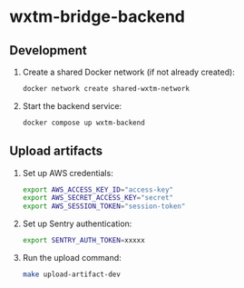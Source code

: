 # wxtm-bridge-backend

## Development

1. Create a shared Docker network (if not already created):

   ```bash
   docker network create shared-wxtm-network
   ```

2. Start the backend service:
   ```bash
   docker compose up wxtm-backend
   ```

## Upload artifacts

1. Set up AWS credentials:

   ```bash
   export AWS_ACCESS_KEY_ID="access-key"
   export AWS_SECRET_ACCESS_KEY="secret"
   export AWS_SESSION_TOKEN="session-token"
   ```

2. Set up Sentry authentication:

   ```bash
   export SENTRY_AUTH_TOKEN=xxxxx
   ```

3. Run the upload command:
   ```bash
   make upload-artifact-dev
   ```
